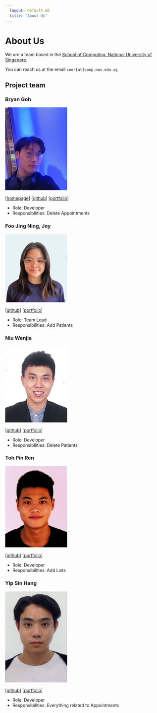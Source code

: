 ```yaml
---
  layout: default.md
  title: "About Us"
---
```


# About Us

We are a team based in the [School of Computing, National University of Singapore](http://www.comp.nus.edu.sg).

You can reach us at the email `seer[at]comp.nus.edu.sg`

## Project team

### Bryan Goh

<img src="images/bryan-goh.png" width="200px">

[[homepage](https://github.com/AY2324S1-CS2103T-W09-3/tp.git)]
[[github](https://github.com/Bryan-Goh)]
[[portfolio](team/bryan-goh.md)]

* Role: Developer
* Responsibilities: Delete Appointments

### Foo Jing Ning, Joy

<img src="images/yezkez10.png" width="200px">

[[github](http://github.com/yezkez10)]
[[portfolio](team/yezkez10.md)]

* Role: Team Lead
* Responsibilities: Add Patients

### Niu Wenjia

<img src="images/wj331.png" width="200px">

[[github](http://github.com/wj331)]
[[portfolio](team/yezkez10.md)]

* Role: Developer
* Responsibilities: Delete Patients

### Toh Pin Ren

<img src="images/tohpinren.png" width="200px">

[[github](http://github.com/tohpinren)]
[[portfolio](team/tohpinren.md)]

* Role: Developer
* Responsibilities: Add Lists

### Yip Sin Hang

<img src="images/simbayippy.png" width="200px">

[[github](http://github.com/simbayippy)]
[[portfolio](team/simbayippy.md)]

* Role: Developer
* Responsibilities: Everything related to Appointments
